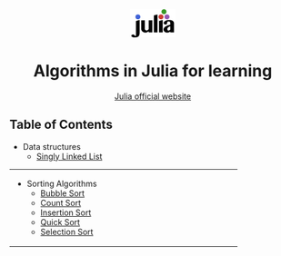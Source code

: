 <div align="center">
<p>
    <img width="80" src="https://raw.githubusercontent.com/JuliaLang/julia/master/doc/src/assets/logo.svg?sanitize=true">
</p>
<h1>Algorithms in Julia for learning</h1>

[Julia official website](https://julialang.org/)

</div>

## Table of Contents

<table>
    <tr><td width=40% valign=top>
        
* Sorting Algorithms
    * [Bubble Sort](https://github.com/Alfex4936/Julia-Algorithm/blob/main/sorting/bubbleSort.jl)
    * [Count Sort](https://github.com/Alfex4936/Julia-Algorithm/blob/main/sorting/countSort.jl)
    * [Insertion Sort](https://github.com/Alfex4936/Julia-Algorithm/blob/main/sorting/insertSort.jl)
    * [Quick Sort](https://github.com/Alfex4936/Julia-Algorithm/blob/main/sorting/quickSort.jl)
    * [Selection Sort](https://github.com/Alfex4936/Julia-Algorithm/blob/main/sorting/selectionSort.jl)
</td>

* Data structures
    * [Singly Linked List](https://github.com/Alfex4936/Julia-Algorithm/blob/main/data/singly_linked_list.jl)
</td>

</tr>
</table>
